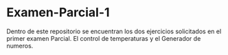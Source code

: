 # Examen-Parcial-1
Dentro de este repositorio se encuentran los dos ejercicios solicitados en el primer examen Parcial. El control de temperaturas y el Generador de numeros.
